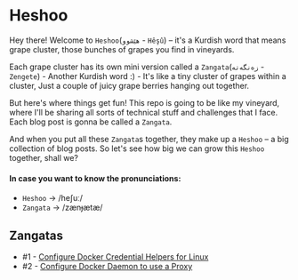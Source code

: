 # Heshoo

Hey there! Welcome to ``Heshoo``(``هێشوو`` - ``Hêşû``) – it's a Kurdish word that means grape cluster, those bunches of grapes you find in vineyards.

Each grape cluster has its own mini version called a ``Zangata``(``زەنگەتە`` - ``Zengete``) - Another Kurdish word :) - It's like a tiny cluster of grapes within a cluster, Just a couple of juicy grape berries hanging out together.

But here's where things get fun! This repo is going to be like my vineyard, where I'll be sharing all sorts of technical stuff and challenges that I face. Each blog post is gonna be called a ``Zangata``.

And when you put all these ``Zangata``s together, they make up a ``Heshoo`` – a big collection of blog posts. So let's see how big we can grow this ``Heshoo`` together, shall we?

#### In case you want to know the pronunciations:
- ``Heshoo`` -> /heʃuː/
- ``Zangata`` -> /zænɟætæ/

## Zangatas

- #1 - [Configure Docker Credential Helpers for Linux](https://github.com/hazharaziz/zayala/tree/main/zangatas/1)
- #2 - [Configure Docker Daemon to use a Proxy](https://github.com/hazharaziz/zayala/tree/main/zangatas/2)
